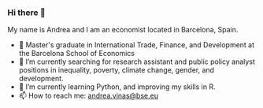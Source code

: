 ### Hi there 👋

My name is Andrea and I am an economist located in Barcelona, Spain.

- 🏫 Master's graduate in International Trade, Finance, and Development at the Barcelona School of Economics
- 🔭 I’m currently searching for research assistant and public policy analyst positions in inequality, poverty, climate change, gender, and development.
- 🌱 I’m currently learning Python, and improving my skills in R.
- 📫 How to reach me: andrea.vinas@bse.eu
